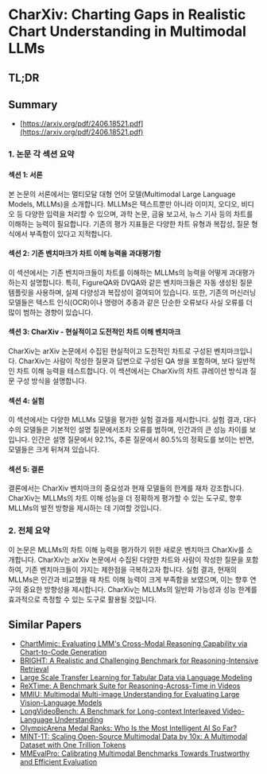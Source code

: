 # CharXiv: Charting Gaps in Realistic Chart Understanding in Multimodal LLMs
## TL;DR
## Summary
- [https://arxiv.org/pdf/2406.18521.pdf](https://arxiv.org/pdf/2406.18521.pdf)

### 1. 논문 각 섹션 요약

#### 섹션 1: 서론
본 논문의 서론에서는 멀티모달 대형 언어 모델(Multimodal Large Language Models, MLLMs)을 소개합니다. MLLMs은 텍스트뿐만 아니라 이미지, 오디오, 비디오 등 다양한 입력을 처리할 수 있으며, 과학 논문, 금융 보고서, 뉴스 기사 등의 차트를 이해하는 능력이 필요합니다. 기존의 평가 지표들은 다양한 차트 유형과 복잡성, 질문 형식에서 부족함이 있다고 지적합니다.

#### 섹션 2: 기존 벤치마크가 차트 이해 능력을 과대평가함
이 섹션에서는 기존 벤치마크들이 차트를 이해하는 MLLMs의 능력을 어떻게 과대평가하는지 설명합니다. 특히, FigureQA와 DVQA와 같은 벤치마크들은 자동 생성된 질문 템플릿을 사용하며, 실제 다양성과 복잡성이 결여되어 있습니다. 또한, 기존의 머신러닝 모델들은 텍스트 인식(OCR)이나 명령어 추종과 같은 단순한 오류보다 사실 오류를 더 많이 범하는 경향이 있습니다.

#### 섹션 3: CharXiv - 현실적이고 도전적인 차트 이해 벤치마크
CharXiv는 arXiv 논문에서 수집된 현실적이고 도전적인 차트로 구성된 벤치마크입니다. CharXiv는 사람이 작성한 질문과 답변으로 구성된 QA 쌍을 포함하며, 보다 일반적인 차트 이해 능력을 테스트합니다. 이 섹션에서는 CharXiv의 차트 큐레이션 방식과 질문 구성 방식을 설명합니다.

#### 섹션 4: 실험
이 섹션에서는 다양한 MLLMs 모델을 평가한 실험 결과를 제시합니다. 실험 결과, 대다수의 모델들은 기본적인 설명 질문에서조차 오류를 범하며, 인간과의 큰 성능 차이를 보입니다. 인간은 설명 질문에서 92.1%, 추론 질문에서 80.5%의 정확도를 보이는 반면, 모델들은 크게 뒤쳐져 있습니다.

#### 섹션 5: 결론
결론에서는 CharXiv 벤치마크의 중요성과 현재 모델들의 한계를 재차 강조합니다. CharXiv는 MLLMs의 차트 이해 성능을 더 정확하게 평가할 수 있는 도구로, 향후 MLLMs의 발전 방향을 제시하는 데 기여할 것입니다.

### 2. 전체 요약
이 논문은 MLLMs의 차트 이해 능력을 평가하기 위한 새로운 벤치마크 CharXiv를 소개합니다. CharXiv는 arXiv 논문에서 수집된 다양한 차트와 사람이 작성한 질문을 포함하여, 기존 벤치마크들이 가지는 제한점을 극복하고자 합니다. 실험 결과, 현재의 MLLMs은 인간과 비교했을 때 차트 이해 능력이 크게 부족함을 보였으며, 이는 향후 연구의 중요한 방향성을 제시합니다. CharXiv는 MLLMs의 일반화 가능성과 성능 한계를 효과적으로 측정할 수 있는 도구로 활용될 것입니다.

## Similar Papers
- [ChartMimic: Evaluating LMM's Cross-Modal Reasoning Capability via Chart-to-Code Generation](2406.09961.md)
- [BRIGHT: A Realistic and Challenging Benchmark for Reasoning-Intensive Retrieval](2407.12883.md)
- [Large Scale Transfer Learning for Tabular Data via Language Modeling](2406.12031.md)
- [ReXTime: A Benchmark Suite for Reasoning-Across-Time in Videos](2406.19392.md)
- [MMIU: Multimodal Multi-image Understanding for Evaluating Large Vision-Language Models](2408.02718.md)
- [LongVideoBench: A Benchmark for Long-context Interleaved Video-Language Understanding](2407.15754.md)
- [OlympicArena Medal Ranks: Who Is the Most Intelligent AI So Far?](2406.16772.md)
- [MINT-1T: Scaling Open-Source Multimodal Data by 10x: A Multimodal Dataset with One Trillion Tokens](2406.11271.md)
- [MMEvalPro: Calibrating Multimodal Benchmarks Towards Trustworthy and Efficient Evaluation](2407.00468.md)
